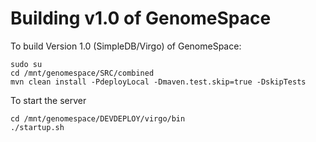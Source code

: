 # Building v1.0 of GenomeSpace

To build Version 1.0 (SimpleDB/Virgo) of GenomeSpace:
```
sudo su
cd /mnt/genomespace/SRC/combined
mvn clean install -PdeployLocal -Dmaven.test.skip=true -DskipTests
```

To start the server
```
cd /mnt/genomespace/DEVDEPLOY/virgo/bin
./startup.sh
```
